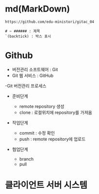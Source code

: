 # md(MarkDown)

```
https://github.com/edu-ministori/gitac_04
```

```
# ~ ###### : 제목
`(backtick) : 박스 표시
```

# Github

- 버전관리 소프트웨어 : Git
- Git 웹 서비스 : GitHub

-Git 버전관리 프로세스

- 준비단계
  - remote repository 생성
  - clone : 로컬위치에 repository를 가져옴
- 작업단계
  - commit : 수정 확인
  - push : remote repository에 업로드
- 협업단계

  - branch
  - pull

# 클라이언트 서버 시스템
